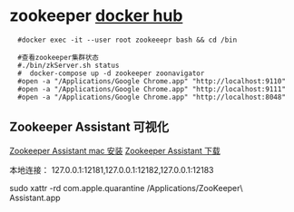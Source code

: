 # zookeeper [docker hub](https://hub.docker.com/_/zookeeper)
```text
  #docker exec -it --user root zookeeepr bash && cd /bin

  #查看zookeeper集群状态
  #./bin/zkServer.sh status
  #  docker-compose up -d zookeeper zoonavigator
  #open -a "/Applications/Google Chrome.app" "http://localhost:9110"
  #open -a "/Applications/Google Chrome.app" "http://localhost:9111"
  #open -a "/Applications/Google Chrome.app" "http://localhost:8048"
```

## Zookeeper Assistant 可视化
[Zookeeper Assistant mac 安装](http://www.redisant.cn/blogs/install_pa.html)
[Zookeeper Assistant 下载](https://github.com/chenjing1294/zookeeper-assistant-release/releases)

本地连接： 127.0.0.1:12181,127.0.0.1:12182,127.0.0.1:12183

sudo xattr -rd com.apple.quarantine /Applications/ZooKeeper\ Assistant.app

